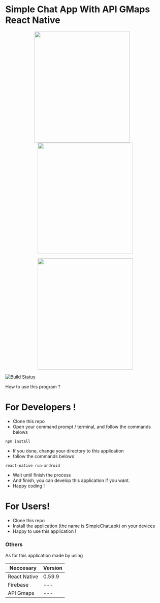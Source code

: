 # Simple Chat App With API GMaps React Native

<p align="center">
    <img src="https://github.com/maslow123/SimpleChatWithApiGmaps/blob/master/20190722_070546.gif?raw=true" width=300 height=350 align="center" style="margin-right:20px"/>
    <img src="https://github.com/maslow123/SimpleChatWithApiGmaps/blob/master/20190722_070813.gif?raw=true" width=300 height=350 align="center"/>
</p>
<p align="center">
    <img src="https://github.com/maslow123/SimpleChatWithApiGmaps/blob/master/20190722_071207.gif?raw=true" width=300 height=350 align="center"/>
</p>

[![Build Status](https://travis-ci.org/joemccann/dillinger.svg?branch=master)](https://travis-ci.org/joemccann/dillinger)

How to use this program ?
# For Developers !
  - Clone this repo
  - Open your command prompt / terminal, and follow the commands belows
  ``` 
  npm install
  ```
  - If you done, change your directory to this application
  - follow the commands belows
  ``` 
  react-native run-android
  ```
  - Wait until finish the process
  - And finish, you can develop this application if you want.
  - Happy coding !

# For Users!

  - Clone this repo
  - Install the application (the name is SimpleChat.apk) on your devices
  - Happy to use this application !



### Others
As for this application made by using

| Neccesary | Version |
| ------ | ------ |
| React Native | 0.59.9 |
| Firebase | --- |
| API Gmaps | --- |



